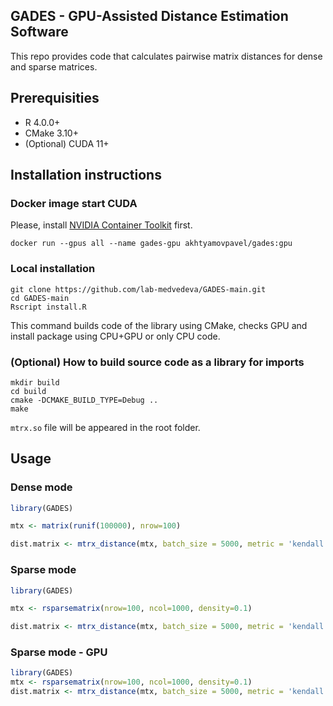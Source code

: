 ## GADES - GPU-Assisted Distance Estimation Software

This repo provides code that calculates pairwise matrix distances for dense and sparse matrices.

## Prerequisities

* R 4.0.0+
* CMake 3.10+
* (Optional) CUDA 11+

## Installation instructions

### Docker image start CUDA

Please, install [NVIDIA Container Toolkit](https://github.com/NVIDIA/nvidia-container-toolkit) first.

```shell
docker run --gpus all --name gades-gpu akhtyamovpavel/gades:gpu
```

### Local installation
```shell
git clone https://github.com/lab-medvedeva/GADES-main.git
cd GADES-main
Rscript install.R
```
This command builds code of the library using CMake, checks GPU and install package using CPU+GPU or only CPU code.

### (Optional) How to build source code as a library for imports

```shell
mkdir build
cd build
cmake -DCMAKE_BUILD_TYPE=Debug ..
make
```

`mtrx.so` file will be appeared in the root folder.

## Usage

### Dense mode
```R
library(GADES)

mtx <- matrix(runif(100000), nrow=100)

dist.matrix <- mtrx_distance(mtx, batch_size = 5000, metric = 'kendall', type='gpu', sparse=F, write=T)
```

### Sparse mode
```R
library(GADES)

mtx <- rsparsematrix(nrow=100, ncol=1000, density=0.1)

dist.matrix <- mtrx_distance(mtx, batch_size = 5000, metric = 'kendall', type='cpu', sparse=T, write=T)
```

### Sparse mode - GPU
```R
library(GADES)
mtx <- rsparsematrix(nrow=100, ncol=1000, density=0.1)
dist.matrix <- mtrx_distance(mtx, batch_size = 5000, metric = 'kendall', type='gpu', sparse=T, write=T)
```


